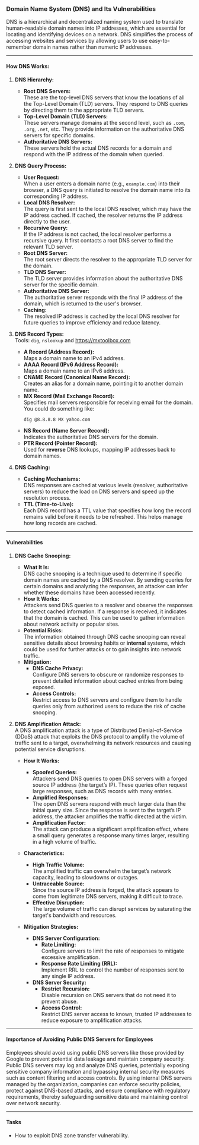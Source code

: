 ### Domain Name System (DNS) and Its Vulnerabilities

DNS is a hierarchical and decentralized naming system used to translate human-readable domain names into IP addresses, which are essential for locating and identifying devices on a network. DNS simplifies the process of accessing websites and services by allowing users to use easy-to-remember domain names rather than numeric IP addresses.

---
#### How DNS Works:

1. **DNS Hierarchy:**
    - **Root DNS Servers:**   
	      These are the top-level DNS servers that know the locations of all the Top-Level Domain (TLD) servers. They respond to DNS queries by directing them to the appropriate TLD servers.
    - **Top-Level Domain (TLD) Servers:**  
	      These servers manage domains at the second level, such as `.com`, `.org`, `.net`, etc. They provide information on the authoritative DNS servers for specific domains.
    - **Authoritative DNS Servers:**   
	      These servers hold the actual DNS records for a domain and respond with the IP address of the domain when queried.

2. **DNS Query Process:**
    - **User Request:**  
	      When a user enters a domain name (e.g., `example.com`) into their browser, a DNS query is initiated to resolve the domain name into its corresponding IP address.
    - **Local DNS Resolver:**  
	      The query is first sent to the local DNS resolver, which may have the IP address cached. If cached, the resolver returns the IP address directly to the user.
    - **Recursive Query:**  
	      If the IP address is not cached, the local resolver performs a recursive query. It first contacts a root DNS server to find the relevant TLD server.
    - **Root DNS Server:**  
	      The root server directs the resolver to the appropriate TLD server for the domain.
    - **TLD DNS Server:**   
	      The TLD server provides information about the authoritative DNS server for the specific domain.
    - **Authoritative DNS Server:**   
	      The authoritative server responds with the final IP address of the domain, which is returned to the user's browser.
    - **Caching:**   
	      The resolved IP address is cached by the local DNS resolver for future queries to improve efficiency and reduce latency.

3. **DNS Record Types:**  
	Tools: `dig`, `nslookup` and https://mxtoolbox.com
    - **A Record (Address Record):**  
	      Maps a domain name to an IPv4 address.
    - **AAAA Record (IPv6 Address Record):**  
	      Maps a domain name to an IPv6 address.
    - **CNAME Record (Canonical Name Record):**  
	      Creates an alias for a domain name, pointing it to another domain name.
    - **MX Record (Mail Exchange Record):**   
	      Specifies mail servers responsible for receiving email for the domain.
	      You could do something like:
		```bash
		dig @8.8.8.8 MX yahoo.com
		```
    - **NS Record (Name Server Record):**   
	      Indicates the authoritative DNS servers for the domain.
    - **PTR Record (Pointer Record):**   
	      Used for **reverse** DNS lookups, mapping IP addresses back to domain names.

4. **DNS Caching:**  
    - **Caching Mechanisms:**  
		DNS responses are cached at various levels (resolver, authoritative servers) to reduce the load on DNS servers and speed up the resolution process.
    - **TTL (Time-to-Live):**   
	      Each DNS record has a TTL value that specifies how long the record remains valid before it needs to be refreshed. This helps manage how long records are cached.

---
#### Vulnerabilities

1. **DNS Cache Snooping:**  
	- **What It Is:**  
		DNS cache snooping is a technique used to determine if specific domain names are cached by a DNS resolver. By sending queries for certain domains and analyzing the responses, an attacker can infer whether these domains have been accessed recently.
	- **How It Works:**   
		Attackers send DNS queries to a resolver and observe the responses to detect cached information. If a response is received, it indicates that the domain is cached. This can be used to gather information about network activity or popular sites.
	- **Potential Risks:**    
		The information obtained through DNS cache snooping can reveal sensitive details about browsing habits or **internal** systems, which could be used for further attacks or to gain insights into network traffic.
	- **Mitigation:**  
	    - **DNS Cache Privacy:**  
			Configure DNS servers to obscure or randomize responses to prevent detailed information about cached entries from being exposed.
	    - **Access Controls:**  
		    Restrict access to DNS servers and configure them to handle queries only from authorized users to reduce the risk of cache snooping.

2. **DNS Amplification Attack:**  
	A DNS amplification attack is a type of Distributed Denial-of-Service (DDoS) attack that exploits the DNS protocol to amplify the volume of traffic sent to a target, overwhelming its network resources and causing potential service disruptions.
	- **How It Works:**  
	    - **Spoofed Queries:**   
		    Attackers send DNS queries to open DNS servers with a forged source IP address (the target’s IP). These queries often request large responses, such as DNS records with many entries.
	    - **Amplified Responses:**   
		    The open DNS servers respond with much larger data than the initial query size. Since the response is sent to the target’s IP address, the attacker amplifies the traffic directed at the victim.
	    - **Amplification Factor:**   
			The attack can produce a significant amplification effect, where a small query generates a response many times larger, resulting in a high volume of traffic.
	
	- **Characteristics:**  
	    - **High Traffic Volume:**   
		    The amplified traffic can overwhelm the target’s network capacity, leading to slowdowns or outages.
	    - **Untraceable Source:**  
		    Since the source IP address is forged, the attack appears to come from legitimate DNS servers, making it difficult to trace.
	    - **Effective Disruption:**  
		    The large volume of traffic can disrupt services by saturating the target's bandwidth and resources.
	
	- **Mitigation Strategies:**  
	    - **DNS Server Configuration:**  
	        - **Rate Limiting:**  
		        Configure servers to limit the rate of responses to mitigate excessive amplification.
	        - **Response Rate Limiting (RRL):**  
		        Implement RRL to control the number of responses sent to any single IP address.
	    - **DNS Server Security:**  
	        - **Restrict Recursion:**  
		        Disable recursion on DNS servers that do not need it to prevent abuse.
	        - **Access Control:**  
		        Restrict DNS server access to known, trusted IP addresses to reduce exposure to amplification attacks.

---
#### Importance of Avoiding Public DNS Servers for Employees

Employees should avoid using public DNS servers like those provided by Google to prevent potential data leakage and maintain company security. Public DNS servers may log and analyze DNS queries, potentially exposing sensitive company information and bypassing internal security measures such as content filtering and access controls. By using internal DNS servers managed by the organization, companies can enforce security policies, protect against DNS-based attacks, and ensure compliance with regulatory requirements, thereby safeguarding sensitive data and maintaining control over network security.

---
#### Tasks
- How to exploit DNS zone transfer vulnerability.
